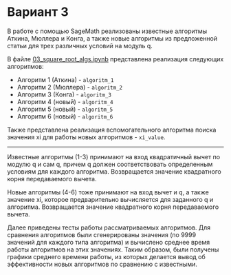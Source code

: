 # Вариант 3

В работе с помощью SageMath реализованы известные алгоритмы Аткина, Мюллера и Конга, а также новые алгоритмы из предложенной статьи для трех различных условий на модуль q.

В файле [03_square_root_algs.ipynb](03_square_root_algs.ipynb) представлена реализация следующих алгоритмов:

- Алгоритм 1 (Аткина) - `algoritm_1`
- Алгоритм 2 (Мюллера) - `algoritm_2`
- Алгоритм 3 (Конга) - `algoritm_3`
- Алгоритм 4 (новый) - `algoritm_4`
- Алгоритм 5 (новый) - `algoritm_5`
- Алгоритм 6 (новый) - `algoritm_6`

Также представлена реализация вспомогательного алгоритма поиска значения xi для работы новых алгоритмов - `xi_value`.

---

Известные алгоритмы (1-3) принимают на вход квадратичный вычет по модулю q и сам q, причем q должен соответствовать определенным условиям для каждого алгоритма. Возвращается значение квадратного корня передаваемого вычета.

Новые алгоритмы (4-6) тоже принимают на вход вычет и q, а также значение xi, которое предварительно вычисляется для заданного q и алгоритма. Возвращается значение квадратного корня передаваемого вычета.

Далее приведены тесты работы рассматриваемых алгоритмов.
Для сравнения алгоритмов были сгенерированы значения (по 9999 значений для каждого типа алгоритма) и вычислено среднее время работы алгоритмов на этих значениях. Таким образом, были получены графики среднего времени работы, из которых делается вывод об эффективности новых алгоритмов по сравнению с известными.

